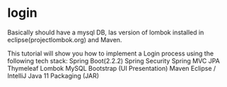 # login
Basically should have a mysql DB, las version of lombok installed in eclipse(projectlombok.org) and Maven.

This tutorial will show you how to implement a Login process using the following tech stack:
Spring Boot(2.2.2)
Spring Security
Spring MVC
JPA
Thymeleaf
Lombok
MySQL
Bootstrap (UI Presentation)
Maven
Eclipse / IntelliJ
Java 11
Packaging (JAR)

